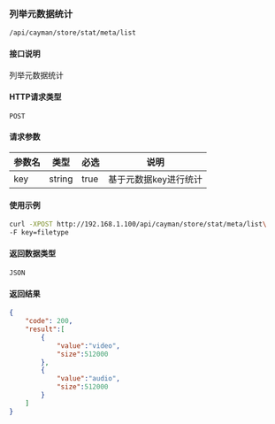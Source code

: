 ### 列举元数据统计
`/api/cayman/store/stat/meta/list`

#### 接口说明
列举元数据统计

#### HTTP请求类型
`POST`

#### 请求参数
|参数名|类型|必选|说明|
|--|--|--|--|
|key|string|true|基于元数据key进行统计|

#### 使用示例
```sh
curl -XPOST http://192.168.1.100/api/cayman/store/stat/meta/list\
-F key=filetype
```

#### 返回数据类型
`JSON`

#### 返回结果
```json
{
	"code":	200,
	"result":[
	    {
	        "value":"video",
	        "size":512000
	    },
	    {
	        "value":"audio",
	        "size":512000
	    }
	]
}
```